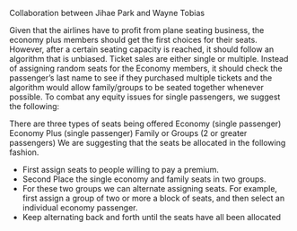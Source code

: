 Collaboration between Jihae Park and Wayne Tobias

Given that the airlines have to profit from plane seating business, the economy plus members should get the first choices for their seats. However, after a certain seating capacity is reached, it should follow an algorithm that is unbiased. Ticket sales are either single or multiple. 
Instead of assigning random seats for the Economy members, it should check the passenger’s last name to see if they purchased multiple tickets and the algorithm would allow family/groups to be seated together whenever possible. To combat any equity issues for single passengers, we suggest the following:


There are three types of seats being offered
	Economy (single passenger)
	Economy Plus (single passenger)
	Family or Groups (2 or greater passengers)
We are suggesting that the seats be allocated in the following fashion.
* First assign seats to people willing to pay a premium.
* Second Place the single economy and family seats in two groups.
* For these two groups we can alternate assigning seats.  For example, first assign a group of two or more a block of seats, and then select an individual economy passenger.
* Keep alternating back and forth until the seats have all been allocated


